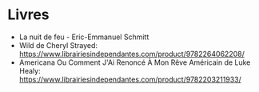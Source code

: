 # Livres

- La nuit de feu - Eric-Emmanuel Schmitt
- Wild de Cheryl Strayed: https://www.librairiesindependantes.com/product/9782264062208/
- Americana Ou Comment J'Ai Renoncé À Mon Rêve Américain de Luke Healy: https://www.librairiesindependantes.com/product/9782203211933/